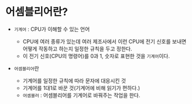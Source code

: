 # 어셈블리어란?

- `기계어` : CPU가 이해할 수 있는 언어
    * CPU에 여러 종류가 있는데 여러 제조사에서 이런 CPU에 전기 신호를 보내면 어떻게 작동하고 하는지 일정한 규칙을 두고 정한다. 
    * 이 전기 신호(CPU의 명령어)를 0과 1, 숫자로 표현한 것을 `기계어`이다.
    
- `어셈블리어`란 
    * 기계어를 일정한 규칙에 따라 문자에 대응시킨 것 
    * 기계어를 1대1로 바꾼 것(기계어에 비해 읽기가 편하다.)
    * `어셈블러` : 어셈블리어를 기계어로 바꿔주는 작업을 한다.